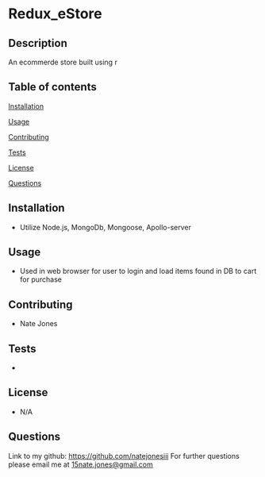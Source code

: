 # Redux_eStore

## Description

An ecommerde store built using r

## Table of contents

[Installation](#installation)

[Usage](#usage)

[Contributing](#contributing)

[Tests](#tests)

[License](#license)

[Questions](#questions)

## Installation

- Utilize Node.js, MongoDb, Mongoose, Apollo-server

## Usage

- Used in web browser for user to login and load items found in DB to cart for purchase

## Contributing

- Nate Jones

## Tests

-

## License

- N/A

## Questions

Link to my github: https://github.com/natejonesiii
For further questions please email me at 15nate.jones@gmail.com
